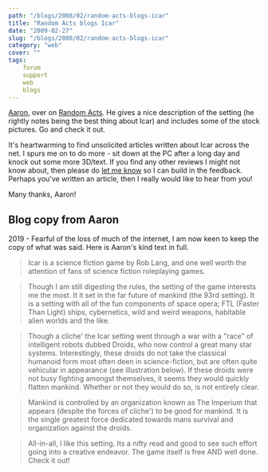 ```yaml
---
path: "/blogs/2008/02/random-acts-blogs-icar"
title: "Random Acts blogs Icar"
date: "2009-02-27"
slug: "/blogs/2008/02/random-acts-blogs-icar"
category: "web"
cover: ""
tags:
    forum
    support
    web
    blogs
---
```

[Aaron](http://mythadvocate.blogspot.com/2008/01/homebrew-icar.html), over on [Random Acts](http://mythadvocate.blogspot.com/2008/01/homebrew-icar.html). He gives a nice description of the setting (he rightly notes being the best thing about Icar) and includes some of the stock pictures. Go and check it out.

It's heartwarming to find unsolicited articles written about Icar across the net. I spurs me on to do more - sit down at the PC after a long day and knock out some more 3D/text. If you find any other reviews I might not know about, then please do [let me know](mailto:roblang@icar.co.uk) so I can build in the feedback. Perhaps you've written an article, then I really would like to hear from _you_!

Many thanks, Aaron!

## Blog copy from Aaron
2019 - Fearful of the loss of much of the internet, I am now keen to keep the copy of what was said. Here is Aaron's kind text in full.

> Icar is a science fiction game by Rob Lang, and one well worth the attention of fans of science fiction roleplaying games.

> Though I am still digesting the rules, the setting of the game interests me the most. It it set in the far future of mankind (the 93rd setting). It is a setting with all of the fun components of space opera; FTL (Faster Than Light) ships, cybernetics, wild and weird weapons, habitable alien worlds and the like.

> Though a cliche' the Icar setting went through a war with a "race" of intelligent robots dubbed Droids, who now control a great many star systems. Interestingly, these droids do not take the classical humanoid form most often deen in science-fiction, but are often quite vehicular in appearance (see illustration below). If these droids were not busy fighting amongst themselves, it seems they would quickly flatten mankind. Whether or not they would do so, is not entirely clear.

> Mankind is controlled by an organization known as The Imperium that appears (despite the forces of cliche') to be good for mankind. It is the single greatest force dedicated towards mans survival and organization against the droids.

> All-in-all, I like this setting. Its a nifty read and good to see such effort going into a creative endeavor. The game itself is free AND well done. Check it out!